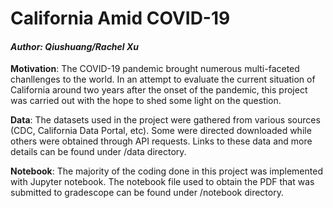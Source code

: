 # California Amid COVID-19
#### _Author: Qiushuang/Rachel Xu_


**Motivation**: The COVID-19 pandemic brought numerous multi-faceted chanllenges to the world. In an attempt to evaluate the current situation of California around two years after the onset of the pandemic, this project was carried out with the hope to shed some light on the question.

**Data**: The datasets used in the project were gathered from various sources (CDC, California Data Portal, etc). Some were directed downloaded while others were obtained through API requests. Links to these data and more details can be found under /data directory. 

**Notebook**: The majority of the coding done in this project was implemented with Jupyter notebook. The notebook file used to obtain the PDF that was submitted to gradescope can be found under /notebook directory.
